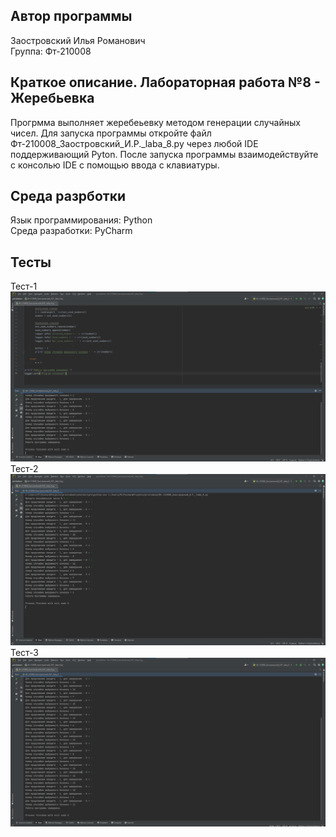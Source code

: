## Автор программы
Заостровский Илья Романович  
Группа: Фт-210008
## Краткое описание. Лабораторная работа №8 - Жеребьевка
Прогрмма выполняет жеребеьевку методом генерации случайных чисел.
Для запуска программы откройте файл Фт-210008_Заостровский_И.Р._laba_8.py через любой IDE поддерживающий Pyton. После запуска программы взаимодействуйте с консолью IDE с помощью ввода с клавиатуры.
## Среда разрботки
Язык программирования: Python  
Среда разработки: PyCharm
## Тесты
Тест-1
![Alt](https://raw.githubusercontent.com/Kot-Kokoss/lab_rab_pricladnoe_programmirovanie/main/laba_8/img/laba_8_test_1.png "Тест-1")
Тест-2
![Alt](https://raw.githubusercontent.com/Kot-Kokoss/lab_rab_pricladnoe_programmirovanie/main/laba_8/img/laba_8_test_2.png "Тест-2")
Тест-3
![Alt](https://raw.githubusercontent.com/Kot-Kokoss/lab_rab_pricladnoe_programmirovanie/main/laba_8/img/laba_8_test_3.png "Тест-3")
